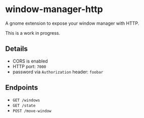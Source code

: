 # window-manager-http

A gnome extension to expose your window manager with HTTP.

This is a work in progress.

## Details

* CORS is enabled
* HTTP port: `7000`
* password via `Authorization` header: `foobar`

## Endpoints

* `GET /windows`
* `GET /state`
* `POST /move-window`
